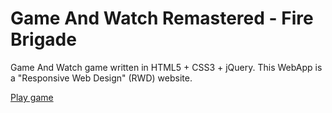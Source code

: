 # Game And Watch Remastered - Fire Brigade
Game And Watch game written in HTML5 + CSS3 + jQuery. This WebApp is a "Responsive Web Design" (RWD) website. 


<a href="https://gawr-firebrigade.firebaseapp.com/">Play game</a>
